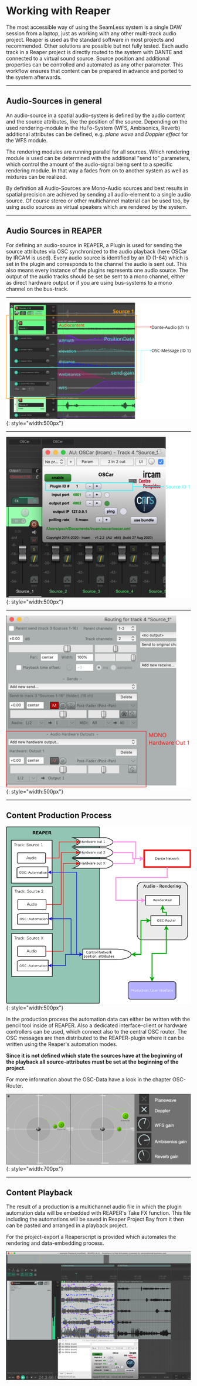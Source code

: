 # Working with Reaper


The most accessible way of using the SeamLess system is a single DAW session from a laptop, just as working with any other multi-track audio project.
Reaper is used as the standard software in most projects and recommended.
Other solutions are possible but not fully tested.
Each audio track in a Reaper project is directly routed to the system with DANTE
and connected to a virtual sound source.
Source position and additional properties can be
controlled and automated as any other parameter.
This workflow ensures that content can be prepared in advance and ported
to the system afterwards.

---

## Audio-Sources in general

An audio-source in a spatial audio-system is defined by the audio content and the source attributes, like the position of the source. Depending on the used rendering-module in the HuFo-System (WFS, Ambisonics, Reverb) additional attributes can be defined, e.g. *plane wave* and *Doppler effect* for the WFS module.

The rendering modules are running parallel for all sources. Which rendering module is used can be determined with the additional "send to" parameters, which control the amount of the audio-signal being sent to a specific rendering module. In that way a fades from on to another system as well as mixtures can be realized.

By definition all Audio-Sources are Mono-Audio sources and best results in spatial precision are achieved by sending all audio-element to a single audio source. Of course stereo or other multichannel material can be used too, by using audio sources as virtual speakers which are rendered by the system.

---

## Audio Sources  in REAPER

For defining an audio-source in REAPER, a Plugin is used for sending the source attributes via OSC synchronized to the audio playback (here OSCar by IRCAM is used).
Every audio source is identified by an ID (1-64) which is set in the plugin and corresponds to the channel the audio is sent out. This also means every instance of the plugins represents one audio source.
The output of the audio tracks should be set be sent to a mono channel, either as direct hardware output or if you are using bus-systems to a mono channel on the bus-track.

---

![reapersource](graphics/reaper_source.svg "One Source in Reaper"){: style="width:500px"}

---

![oscar-inreaper](graphics/Reaper-OscarPlugin.svg "OSCar plugin with source ID"){: style="width:500px"}

---

![reapearmono](graphics/reaper_HWmono1.svg "Mono Output Routing"){: style="width:500px"}

---

## Content Production Process

![](graphics/ReaperDiagramm.png){: style="width:500px"}

In the production process the automation data can either be written with the pencil tool inside of REAPER. Also a dedicated interface-client or hardware controllers can be used, which connect also to the central OSC router. The OSC messages are then distributed to the REAPER-plugin where it can be written using the Reaper's automation modes.

**Since it is not defined which state the sources have at the beginning of the playback all source-attributes must be set at the beginning of the project.**

For more information about the OSC-Data have a look in the chapter OSC-Router.


![](graphics/interface-example.png){: style="width:700px"}

---

## Content Playback

The result of a production is a multichannel audio file in which the plugin automation data will be embedded with REAPER's Take FX function. This file including the automations will be saved in Reaper Project Bay from it then can be pasted and arranged in a playback project.

For the project-export a Reaperscript is provided which automates the rendering and data-embedding process.

![](graphics/Playback-project.png)
